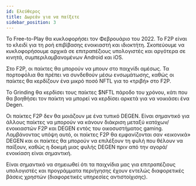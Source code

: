```yaml
---
id: Ελεύθερος
title: Δωρεάν για να παίξετε
sidebar_position: 3
---
```


Το Free-to-Play θα κυκλοφορήσει τον Φεβρουάριο του 2022. Το F2P είναι το κλειδί για τη ροή επιβίβασης ενοικιαστή και ιδιοκτήτη. Σκοπεύουμε να κυκλοφορήσουμε αρχικά σε επιτραπέζιους υπολογιστές και αργότερα σε κινητά, συμπεριλαμβανομένων Android και iOS.

Στο F2P, οι παίκτες θα μπορούν να μπουν στο παιχνίδι αμέσως. Τα πορτοφόλια θα πρέπει να συνδεθούν μέσω ενσωμάτωσης, καθώς οι παίκτες θα κερδίζουν ένα μικρό ποσό NFTL για το «τριβή» στο F2P.

Το Grinding θα κερδίσει τους παίκτες $NFTL πάροδο του χρόνου, κάτι που θα βοηθήσει τον παίκτη να μπορεί να κερδίσει αρκετά για να νοικιάσει ένα Degen.

Οι παίκτες F2P δεν θα μοιάζουν με ένα τυπικό DEGEN. Είναι σημαντικό για άλλους παίκτες να μπορούν να κάνουν διάκριση μεταξύ κατόχων/ενοικιαστών F2P και DEGEN εντός του οικοσυστήματος gaming. Λαμβάνοντας υπόψη αυτό, οι παίκτες F2P θα εμφανίζονται σαν «εικονικά» DEGEN και οι παίκτες θα μπορούν να επιλέξουν τη φυλή που θέλουν να παίξουν, καθώς η δοκιμή μιας φυλής DEGEN πριν από την αγορά/ενοικίαση είναι σημαντική.

Είναι σημαντικό να σημειωθεί ότι τα παιχνίδια μας για επιτραπέζιους υπολογιστές και προγράμματα περιήγησης έχουν εντελώς διαφορετικές βάσεις χρηστών (διαφορετικές υπηρεσίες αντιστοίχισης).
